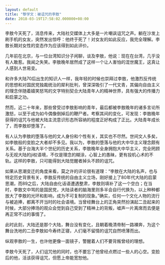 ```yaml
---
layout: default
title: "黎学文：被诅咒的李敖"
date: 2018-03-19T17:58:02.000000+08:00
---
```


李敖今天死了，消息传来，大陆社交媒体上大多是一片嘲讽诅咒之声。躺在沙发上刷手机的女友，突然发出惊呼：他终于死了！对女友的如此反应，我完全理解。李敖长期对女性的变态作为应该得到如此评价。

几年前在北京，与一位台湾知识分子闲聊，谈及李敖，他说：现在在台湾，几乎没有人敢惹。我闻之失笑。李敖晚年居然成了这样一个让人害怕的混世魔王，这真让人感到人世易变。

和许多大陆70后出生的知识人一样，我年轻的时候也崇拜过李敖，他激烈反传统的思想和对国民党独裁统治的犀利批判，曾深深吸引了一代文青，其偏向自由主义的理念伴随着嬉笑怒骂的文字特别契合大陆青年人的精神世界，具有强大的传播力和启蒙之功。

然而，近二十年来，那些曾受过李敖影响的青年，最后都被李敖晚年的诸多言论所激怒，以至于成为如今偶像倒掉后的鞭尸者。考察其间的变化，可发现：李敖晚年获得的诅咒与他被大陆主流意识形态所容纳的程度正好构成了正比。大陆青年成长了，而李敖却堕落了。

有人认为李敖的堕落与他的文人身份和个性有关，其实也不尽然。世间文人多矣，如李敖般的变脸之大者却不多见。我以为，李敖的堕落与他的大中华主义理念颇有关系。基于台海大半个世纪的历史关系，李敖晚年全身拥抱大中华主义，完全罔顾与无视大陆的ji权语境，不仅是理念的糊涂，心智上的愚昧，更有投机心术的不轨。这样的李敖，只可能得到大陆觉醒者掉头不顾的诅咒。

如果从思潮变迁的角度来看，莫之许的评论很有道理：“李敖在大陆的名声，也与特定历史背景有关，李敖反传统的自由主义立场，刚好接上了80年代大陆的启蒙思潮，而89之后，大陆自由化话语遭遇整肃，李敖则填补了这一个空白；在当时，李敖文中骂的是国民党，大陆读者的脑海里则多半会自行代换为，以上种种都放大了李敖的光环和影响，成为不可复制的现象。”确实，任何一个文化人物的流行与被追捧，都离不开当时的社会语境。当曾经舞台上的正角突然扮演起二丑起来的时候，大部分捧场的观众会觉到自己受到了精神上的背叛，嘘声一片离席而去便是再正常不过的事情了。

此时此刻，大陆还是那个大陆，舞台没有变化，且朝着晚清帝制一路裸奔，为这个舞台洗地的二丑李敖如今寿终正寝，人们毫不留情的诅咒自然喷薄而出。

纵观李敖的一生，也许他更像一面镜子，警醒着人们不要背叛曾经的理想。

李敖今天死了，人们诅咒他的同时，也不要忘了他曾经点燃过一些人的心空。变脸后的他，活该获得诅咒，但愿上帝能宽恕他。


